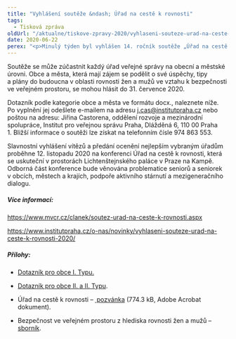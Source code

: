 ```yaml
---
title: "Vyhlášení soutěže &ndash; Úřad na cestě k rovnosti"
tags:
  - Tisková zpráva
oldUrl: "/aktualne/tiskove-zpravy-2020/vyhlaseni-souteze-urad-na-ceste-k-rovnosti-1"
date: 2020-06-22
perex: "<p>Minulý týden byl vyhlášen 14. ročník soutěže „Úřad na cestě k rovnosti“. Soutěž pořádá Ministerstvo vnitra a Institut pro veřejnou správu Praha společně s Úřadem vlády ČR a je určena pro obecní úřady. Tématem letošního ročníku je bezpečnost ve veřejném prostoru z hlediska rovnosti žen a mužů.</p>"
---
```


<!-- imported from the old website -->

<p>Soutěže se může zúčastnit každý úřad veřejné správy na obecní a městské úrovni. Obce a města, která mají zájem se podělit o své úspěchy, tipy a plány do budoucna v oblasti rovnosti žen a mužů ve vztahu k bezpečnosti ve veřejném prostoru, se mohou hlásit do 31. července 2020.  </p><p>Dotazník podle kategorie obce a města ve formátu docx., naleznete níže. Po vyplnění jej odešlete e-mailem na adresu <a href="mailto:j.cas@institutpraha.cz">j.cas@institutpraha.cz</a> nebo poštou na adresu: Jiřina Castorena, oddělení rozvoje a mezinárodní spolupráce, Institut pro veřejnou správu Praha, Dlážděná 6, 110 00 Praha 1. Bližší informace o soutěži lze získat na telefonním čísle 974 863 553.</p><p><a name="_GoBack"></a>Slavnostní vyhlášení vítězů a předání ocenění nejlepším vybraným úřadům proběhne 12. listopadu 2020 na konferenci Úřad na cestě k rovnosti, která se uskuteční v prostorách Lichtenštejnského paláce v Praze na Kampě. Odborná část konference bude věnována problematice seniorů a seniorek v obcích, městech a krajích, podpoře aktivního stárnutí a mezigeneračního dialogu.</p><h5>Více informací:</h5><p><a href="https://www.mvcr.cz/clanek/soutez-urad-na-ceste-k-rovnosti.aspx" target="_blank">https://www.mvcr.cz/clanek/soutez-urad-na-ceste-k-rovnosti.aspx</a></p><p><a href="https://www.institutpraha.cz/o-nas/novinky/vyhlaseni-souteze-urad-na-ceste-k-rovnosti-2020/" target="_blank">https://www.institutpraha.cz/o-nas/novinky/vyhlaseni-souteze-urad-na-ceste-k-rovnosti-2020/</a></p><h5>Přílohy:</h5><ul><li><p><a href="https://www.institutpraha.cz/obj/files/7/sys_media_5311.docx" target="_blank">Dotazník pro obce I. Typu.</a></p></li><li><p><a href="https://www.institutpraha.cz/obj/files/7/sys_media_5312.docx" target="_blank">Dotazník pro obce II. a II. Typu</a>.</p></li><li><p>Úřad na cestě k rovnosti – <a title="Otevření do nového okna" href="https://www.ochrance.cz/fileadmin/user_upload/DISKRIMINACE/aktuality/Pozva__nka_U__r__ad_na_ceste___k_rovnosti_2020.pdf" target="_blank"><img alt="" src="https://www.ochrance.cz/typo3/ext/od_linkdesc/icons/pdf.gif" class="od_linkdesc_icon" /> pozvánka</a> (774.3 kB, Adobe Acrobat dokument).</p></li><li><p>Bezpečnost ve veřejném prostoru z hlediska rovnosti žen a mužů – <a href="https://www.institutpraha.cz/obj/files/7/sys_media_5302.pdf" target="_blank">sborník</a>.</p></li></ul>
